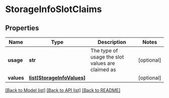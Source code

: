 # StorageInfoSlotClaims

## Properties
Name | Type | Description | Notes
------------ | ------------- | ------------- | -------------
**usage** | **str** | The type of usage the slot values are claimed as | [optional] 
**values** | [**list[StorageInfoValues]**](StorageInfoValues.md) |  | [optional] 

[[Back to Model list]](../README.md#documentation-for-models) [[Back to API list]](../README.md#documentation-for-api-endpoints) [[Back to README]](../README.md)

